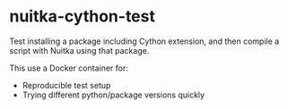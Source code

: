 # nuitka-cython-test
Test installing a package including Cython extension, and then compile a script with Nuitka using that package.

This use a Docker container for:
- Reproducible test setup
- Trying different python/package versions quickly
